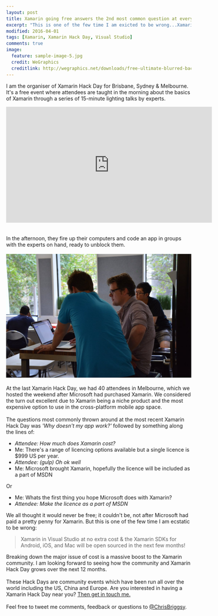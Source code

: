 ```yaml
---
layout: post
title: Xamarin going free answers the 2nd most common question at every Xamarin Hack Day
excerpt: "This is one of the few time I am exicted to be wrong...Xamarin in Visual Studio at no extra cost."
modified: 2016-04-01
tags: [Xamarin, Xamarin Hack Day, Visual Studio]
comments: true
image:
  feature: sample-image-5.jpg
  credit: WeGraphics
  creditlink: http://wegraphics.net/downloads/free-ultimate-blurred-background-pack/
---
```



I am the organiser of Xamarin Hack Day for Brisbane, Sydney & Melbourne. It's a free event where attendees are taught in the morning about the basics of Xamarin through a series of 15-minute lighting talks by experts.  

<iframe width="560" height="315" src="https://www.youtube.com/embed/S6iUXptxhGs" frameborder="0" allowfullscreen></iframe>
  
<br>In the afternoon, they fire up their computers and code an app in groups with the experts on hand, ready to unblock them.<br><br>![With the experts on hand, ready to unblock them.](/images/ExpertsOnHand.jpg)<br><br>At the last Xamarin Hack Day, we had 40 attendees in Melbourne, which we hosted the weekend after Microsoft had purchased Xamarin. We considered the turn out excellent due to Xamarin being a niche product and the most expensive option to use in the cross-platform mobile app space. <br><br>The questions most commonly thrown around at the most recent Xamarin Hack Day was _'Why doesn't my app work?'_  followed by something along the lines of: 

* _Attendee: How much does Xamarin cost?_
* Me: There's a range of licencing options available but a single licence is $999 US per year.
* _Attendee: (gulp) Oh ok well_ 
* Me: Microsoft brought Xamarin, hopefully the licence will be included as a part of MSDN

Or 

* Me:  Whats the first thing you hope Microsoft does with Xamarin?
* _Attendee: Make the licence as a part of MSDN_

We all thought it would never be free; it couldn't be, not after Microsoft had paid a pretty penny for Xamarin. But this is one of the few time I am ecstatic to be wrong:

> Xamarin in Visual Studio at no extra cost & the Xamarin SDKs for Android, iOS, and Mac will be open sourced in the next few months!

Breaking down the major issue of cost is a massive boost to the Xamarin community. I am looking forward to seeing how the community and Xamarin Hack Day grows over the next 12 months.<br><br>These Hack Days are community events which have been run all over the world including the US, China and Europe. Are you interested in having a Xamarin Hack Day near you? [Then get in touch me.](<http://xamarinhackday.com/xamarin-hack-day-near-you/>)<br><br>Feel free to tweet me comments, feedback or questions to [@ChrisBriggsy](https://twitter.com/ChrisBriggsy).  

